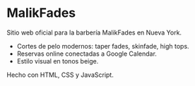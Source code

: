 # MalikFades

Sitio web oficial para la barbería MalikFades en Nueva York.

- Cortes de pelo modernos: taper fades, skinfade, high tops.
- Reservas online conectadas a Google Calendar.
- Estilo visual en tonos beige.

Hecho con HTML, CSS y JavaScript.
